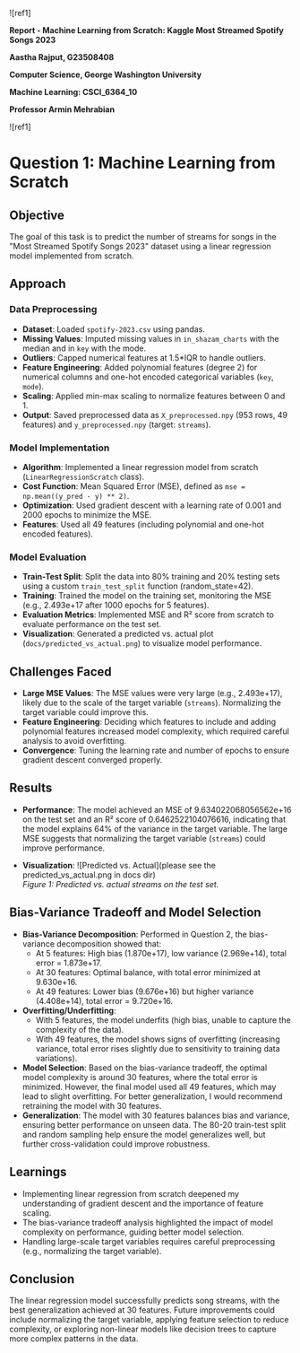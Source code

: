 ﻿![ref1]

**Report - Machine Learning from Scratch: Kaggle Most Streamed Spotify Songs 2023** 

**Aastha Rajput, G23508408** 

**Computer Science, George Washington University** 

**Machine Learning: CSCI\_6364\_10** 

**Professor Armin Mehrabian** 

![ref1]

# Question 1: Machine Learning from Scratch

## Objective
The goal of this task is to predict the number of streams for songs in the "Most Streamed Spotify Songs 2023" dataset using a linear regression model implemented from scratch.

## Approach
### Data Preprocessing
- **Dataset**: Loaded `spotify-2023.csv` using pandas.
- **Missing Values**: Imputed missing values in `in_shazam_charts` with the median and in `key` with the mode.
- **Outliers**: Capped numerical features at 1.5*IQR to handle outliers.
- **Feature Engineering**: Added polynomial features (degree 2) for numerical columns and one-hot encoded categorical variables (`key`, `mode`).
- **Scaling**: Applied min-max scaling to normalize features between 0 and 1.
- **Output**: Saved preprocessed data as `X_preprocessed.npy` (953 rows, 49 features) and `y_preprocessed.npy` (target: `streams`).

### Model Implementation
- **Algorithm**: Implemented a linear regression model from scratch (`LinearRegressionScratch` class).
- **Cost Function**: Mean Squared Error (MSE), defined as `mse = np.mean((y_pred - y) ** 2)`.
- **Optimization**: Used gradient descent with a learning rate of 0.001 and 2000 epochs to minimize the MSE.
- **Features**: Used all 49 features (including polynomial and one-hot encoded features).

### Model Evaluation
- **Train-Test Split**: Split the data into 80% training and 20% testing sets using a custom `train_test_split` function (random_state=42).
- **Training**: Trained the model on the training set, monitoring the MSE (e.g., 2.493e+17 after 1000 epochs for 5 features).
- **Evaluation Metrics**: Implemented MSE and R² score from scratch to evaluate performance on the test set.
- **Visualization**: Generated a predicted vs. actual plot (`docs/predicted_vs_actual.png`) to visualize model performance.

## Challenges Faced
- **Large MSE Values**: The MSE values were very large (e.g., 2.493e+17), likely due to the scale of the target variable (`streams`). Normalizing the target variable could improve this.
- **Feature Engineering**: Deciding which features to include and adding polynomial features increased model complexity, which required careful analysis to avoid overfitting.
- **Convergence**: Tuning the learning rate and number of epochs to ensure gradient descent converged properly.

## Results
- **Performance**: The model achieved an MSE of 9.634022068056562e+16 on the test set and an R² score of 0.6462522104076616, indicating that the model explains 64% of the variance in the target variable. The large MSE suggests that normalizing the target variable (`streams`) could improve performance.

- **Visualization**:
  ![Predicted vs. Actual](please see the predicted_vs_actual.png in docs dir)  
  *Figure 1: Predicted vs. actual streams on the test set.*

## Bias-Variance Tradeoff and Model Selection
- **Bias-Variance Decomposition**: Performed in Question 2, the bias-variance decomposition showed that:
  - At 5 features: High bias (1.870e+17), low variance (2.969e+14), total error = 1.873e+17.
  - At 30 features: Optimal balance, with total error minimized at 9.630e+16.
  - At 49 features: Lower bias (9.676e+16) but higher variance (4.408e+14), total error = 9.720e+16.
- **Overfitting/Underfitting**:
  - With 5 features, the model underfits (high bias, unable to capture the complexity of the data).
  - With 49 features, the model shows signs of overfitting (increasing variance, total error rises slightly due to sensitivity to training data variations).
- **Model Selection**: Based on the bias-variance tradeoff, the optimal model complexity is around 30 features, where the total error is minimized. However, the final model used all 49 features, which may lead to slight overfitting. For better generalization, I would recommend retraining the model with 30 features.
- **Generalization**: The model with 30 features balances bias and variance, ensuring better performance on unseen data. The 80-20 train-test split and random sampling help ensure the model generalizes well, but further cross-validation could improve robustness.

## Learnings
- Implementing linear regression from scratch deepened my understanding of gradient descent and the importance of feature scaling.
- The bias-variance tradeoff analysis highlighted the impact of model complexity on performance, guiding better model selection.
- Handling large-scale target variables requires careful preprocessing (e.g., normalizing the target variable).

## Conclusion
The linear regression model successfully predicts song streams, with the best generalization achieved at 30 features. Future improvements could include normalizing the target variable, applying feature selection to reduce complexity, or exploring non-linear models like decision trees to capture more complex patterns in the data.
